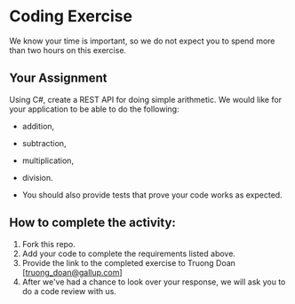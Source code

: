 ﻿# Coding Exercise
We know your time is important, so we do not expect you to spend more than two hours on this exercise.
## Your Assignment
Using C#, create a REST API for doing simple arithmetic. We would like for your application to be able to do the following:
* addition,
* subtraction,
* multiplication,
* division.

* You should also provide tests that prove your code works as expected.
## How to complete the activity:
1. Fork this repo.
2. Add your code to complete the requirements listed above.
3. Provide the link to the completed exercise to Truong Doan [truong_doan@gallup.com]
4. After we've had a chance to look over your response, we will ask you to do a code review with us.
